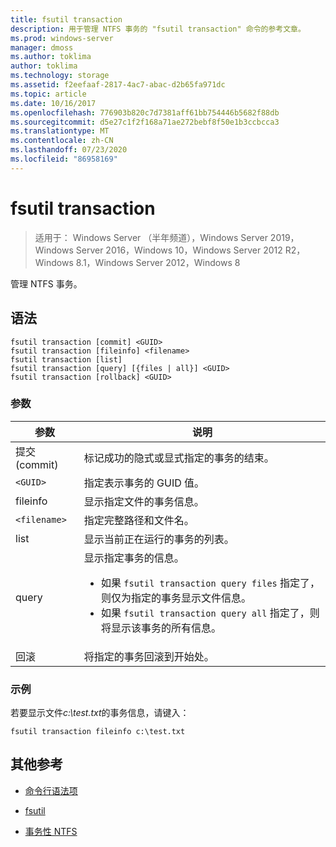 ```yaml
---
title: fsutil transaction
description: 用于管理 NTFS 事务的 "fsutil transaction" 命令的参考文章。
ms.prod: windows-server
manager: dmoss
ms.author: toklima
author: toklima
ms.technology: storage
ms.assetid: f2eefaaf-2817-4ac7-abac-d2b65fa971dc
ms.topic: article
ms.date: 10/16/2017
ms.openlocfilehash: 776903b820c7d7381aff61bb754446b5682f88db
ms.sourcegitcommit: d5e27c1f2f168a71ae272bebf8f50e1b3ccbcca3
ms.translationtype: MT
ms.contentlocale: zh-CN
ms.lasthandoff: 07/23/2020
ms.locfileid: "86958169"
---
```

# <a name="fsutil-transaction"></a>fsutil transaction

> 适用于： Windows Server （半年频道），Windows Server 2019，Windows Server 2016，Windows 10，Windows Server 2012 R2，Windows 8.1，Windows Server 2012，Windows 8

管理 NTFS 事务。

## <a name="syntax"></a>语法

```
fsutil transaction [commit] <GUID>
fsutil transaction [fileinfo] <filename>
fsutil transaction [list]
fsutil transaction [query] [{files | all}] <GUID>
fsutil transaction [rollback] <GUID>
```

### <a name="parameters"></a>参数

| 参数 | 说明 |
| --------- | ----------- |
| 提交 (commit) | 标记成功的隐式或显式指定的事务的结束。 |
| `<GUID>` | 指定表示事务的 GUID 值。 |
| fileinfo  | 显示指定文件的事务信息。 |
| `<filename>` | 指定完整路径和文件名。 |
| list | 显示当前正在运行的事务的列表。 |
| query | 显示指定事务的信息。<ul><li>如果 `fsutil transaction query files` 指定了，则仅为指定的事务显示文件信息。</li><li>如果 `fsutil transaction query all` 指定了，则将显示该事务的所有信息。</li></ul> |
| 回滚 | 将指定的事务回滚到开始处。 |

### <a name="examples"></a>示例

若要显示文件*c:\test.txt*的事务信息，请键入：

```
fsutil transaction fileinfo c:\test.txt
```

## <a name="additional-references"></a>其他参考

- [命令行语法项](command-line-syntax-key.md)

- [fsutil](fsutil.md)

- [事务性 NTFS](/previous-versions/windows/it-pro/windows-server-2008-r2-and-2008/cc730726(v=ws.10))
